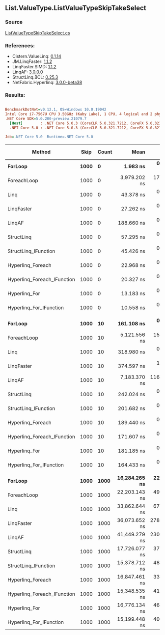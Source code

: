 ﻿## List.ValueType.ListValueTypeSkipTakeSelect

### Source
[ListValueTypeSkipTakeSelect.cs](../LinqBenchmarks/List/ValueType/ListValueTypeSkipTakeSelect.cs)

### References:
- Cistern.ValueLinq: [0.1.14](https://www.nuget.org/packages/Cistern.ValueLinq/0.1.14)
- JM.LinqFaster: [1.1.2](https://www.nuget.org/packages/JM.LinqFaster/1.1.2)
- LinqFaster.SIMD: [1.1.2](https://www.nuget.org/packages/LinqFaster.SIMD/1.0.3)
- LinqAF: [3.0.0.0](https://www.nuget.org/packages/LinqAF/3.0.0.0)
- StructLinq.BCL: [0.25.3](https://www.nuget.org/packages/StructLinq.BCL/0.25.3)
- NetFabric.Hyperlinq: [3.0.0-beta38](https://www.nuget.org/packages/NetFabric.Hyperlinq/3.0.0-beta38)

### Results:
``` ini

BenchmarkDotNet=v0.12.1, OS=Windows 10.0.19042
Intel Core i7-7567U CPU 3.50GHz (Kaby Lake), 1 CPU, 4 logical and 2 physical cores
.NET Core SDK=5.0.200-preview.21079.7
  [Host]        : .NET Core 5.0.3 (CoreCLR 5.0.321.7212, CoreFX 5.0.321.7212), X64 RyuJIT
  .NET Core 5.0 : .NET Core 5.0.3 (CoreCLR 5.0.321.7212, CoreFX 5.0.321.7212), X64 RyuJIT

Job=.NET Core 5.0  Runtime=.NET Core 5.0  

```
|                      Method | Skip | Count |          Mean |       Error |      StdDev |    Ratio | RatioSD |   Gen 0 | Gen 1 | Gen 2 | Allocated |
|---------------------------- |----- |------ |--------------:|------------:|------------:|---------:|--------:|--------:|------:|------:|----------:|
|                     **ForLoop** | **1000** |     **0** |      **1.983 ns** |   **0.0089 ns** |   **0.0074 ns** |     **1.00** |    **0.00** |       **-** |     **-** |     **-** |         **-** |
|                 ForeachLoop | 1000 |     0 |  3,979.202 ns |  17.0186 ns |  13.2870 ns | 2,006.23 |    9.04 |  0.0305 |     - |     - |      72 B |
|                        Linq | 1000 |     0 |     43.378 ns |   0.1355 ns |   0.1267 ns |    21.87 |    0.08 |  0.0382 |     - |     - |      80 B |
|                  LinqFaster | 1000 |     0 |     27.262 ns |   0.0851 ns |   0.0754 ns |    13.75 |    0.06 |  0.0459 |     - |     - |      96 B |
|                      LinqAF | 1000 |     0 |    188.660 ns |   0.4206 ns |   0.3512 ns |    95.12 |    0.38 |       - |     - |     - |         - |
|                  StructLinq | 1000 |     0 |     57.295 ns |   0.1583 ns |   0.1404 ns |    28.89 |    0.12 |  0.0573 |     - |     - |     120 B |
|        StructLinq_IFunction | 1000 |     0 |     45.426 ns |   0.0553 ns |   0.0517 ns |    22.90 |    0.07 |       - |     - |     - |         - |
|           Hyperlinq_Foreach | 1000 |     0 |     22.968 ns |   0.0480 ns |   0.0449 ns |    11.58 |    0.06 |       - |     - |     - |         - |
| Hyperlinq_Foreach_IFunction | 1000 |     0 |     20.327 ns |   0.0530 ns |   0.0495 ns |    10.25 |    0.05 |       - |     - |     - |         - |
|               Hyperlinq_For | 1000 |     0 |     13.183 ns |   0.0353 ns |   0.0294 ns |     6.65 |    0.03 |       - |     - |     - |         - |
|     Hyperlinq_For_IFunction | 1000 |     0 |     10.558 ns |   0.0301 ns |   0.0267 ns |     5.32 |    0.02 |       - |     - |     - |         - |
|                             |      |       |               |             |             |          |         |         |       |       |           |
|                     **ForLoop** | **1000** |    **10** |    **161.108 ns** |   **0.4673 ns** |   **0.4371 ns** |     **1.00** |    **0.00** |       **-** |     **-** |     **-** |         **-** |
|                 ForeachLoop | 1000 |    10 |  5,121.556 ns |  15.5954 ns |  13.0228 ns |    31.77 |    0.14 |  0.0305 |     - |     - |      72 B |
|                        Linq | 1000 |    10 |    318.980 ns |   0.9299 ns |   0.8699 ns |     1.98 |    0.01 |  0.1183 |     - |     - |     248 B |
|                  LinqFaster | 1000 |    10 |    374.597 ns |   1.2970 ns |   1.1498 ns |     2.32 |    0.01 |  0.6537 |     - |     - |    1368 B |
|                      LinqAF | 1000 |    10 |  7,183.370 ns | 116.1310 ns | 108.6290 ns |    44.59 |    0.65 |       - |     - |     - |         - |
|                  StructLinq | 1000 |    10 |    242.024 ns |   0.7601 ns |   0.7110 ns |     1.50 |    0.00 |  0.0572 |     - |     - |     120 B |
|        StructLinq_IFunction | 1000 |    10 |    201.682 ns |   0.4616 ns |   0.4092 ns |     1.25 |    0.00 |       - |     - |     - |         - |
|           Hyperlinq_Foreach | 1000 |    10 |    189.440 ns |   0.5469 ns |   0.4848 ns |     1.18 |    0.00 |       - |     - |     - |         - |
| Hyperlinq_Foreach_IFunction | 1000 |    10 |    171.607 ns |   0.3460 ns |   0.2889 ns |     1.06 |    0.00 |       - |     - |     - |         - |
|               Hyperlinq_For | 1000 |    10 |    181.185 ns |   0.7206 ns |   0.6388 ns |     1.12 |    0.01 |       - |     - |     - |         - |
|     Hyperlinq_For_IFunction | 1000 |    10 |    164.433 ns |   0.2541 ns |   0.2122 ns |     1.02 |    0.00 |       - |     - |     - |         - |
|                             |      |       |               |             |             |          |         |         |       |       |           |
|                     **ForLoop** | **1000** |  **1000** | **16,284.265 ns** |  **22.5559 ns** |  **21.0988 ns** |     **1.00** |    **0.00** |       **-** |     **-** |     **-** |         **-** |
|                 ForeachLoop | 1000 |  1000 | 22,203.143 ns |  49.8947 ns |  44.2304 ns |     1.36 |    0.00 |  0.0305 |     - |     - |      72 B |
|                        Linq | 1000 |  1000 | 33,862.644 ns |  67.0371 ns |  59.4266 ns |     2.08 |    0.00 |  0.0916 |     - |     - |     248 B |
|                  LinqFaster | 1000 |  1000 | 36,073.652 ns | 278.4438 ns | 246.8332 ns |     2.22 |    0.02 | 56.5796 |     - |     - |  120168 B |
|                      LinqAF | 1000 |  1000 | 41,449.279 ns | 230.0030 ns | 203.8917 ns |     2.55 |    0.01 |       - |     - |     - |         - |
|                  StructLinq | 1000 |  1000 | 17,726.077 ns |  37.5848 ns |  33.3179 ns |     1.09 |    0.00 |  0.0305 |     - |     - |     120 B |
|        StructLinq_IFunction | 1000 |  1000 | 15,378.712 ns |  48.6541 ns |  43.1306 ns |     0.94 |    0.00 |       - |     - |     - |         - |
|           Hyperlinq_Foreach | 1000 |  1000 | 16,847.461 ns |  33.4264 ns |  26.0971 ns |     1.03 |    0.00 |       - |     - |     - |         - |
| Hyperlinq_Foreach_IFunction | 1000 |  1000 | 15,348.535 ns |  41.9184 ns |  37.1595 ns |     0.94 |    0.00 |       - |     - |     - |         - |
|               Hyperlinq_For | 1000 |  1000 | 16,776.134 ns |  46.5236 ns |  41.2420 ns |     1.03 |    0.00 |       - |     - |     - |         - |
|     Hyperlinq_For_IFunction | 1000 |  1000 | 15,199.448 ns |  40.1718 ns |  35.6113 ns |     0.93 |    0.00 |       - |     - |     - |         - |
